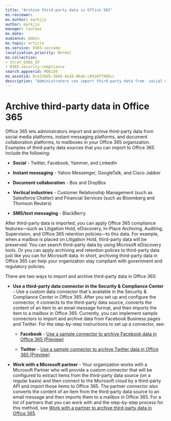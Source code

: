 ```yaml
---
title: "Archive third-party data in Office 365"
ms.reviewer: 
ms.author: markjjo
author: markjjo
manager: laurawi
ms.date: 
audience: Admin
ms.topic: article
ms.service: O365-seccomp
localization_priority: Normal
ms.collection: 
- Strat_O365_IP
- M365-security-compliance
search.appverid: MOE150
ms.assetid: 0ce338d5-3666-4a18-86ab-c6910ff408cc
description: "Administrators can import third-party data from  social media platforms, instant messaging platforms, and document collaboration platforms to mailboxes in your Office 365 organization. This lets you archive data from Facebook, Twitter, and other third-party data sources in Office 365. Then you can use and apply Office 365 compliance features (such as legal hold, eDiscovery, in-place archiving, and retention policies) for third-party data."
---
```


# Archive third-party data in Office 365

Office 365 lets administrators import and archive third-party data from social media platforms, instant messaging platforms, and document collaboration platforms, to mailboxes in your Office 365 organization. Examples of third-party data sources that you can import to Office 365 include the following: 
  
- **Social** - Twitter, Facebook, Yammer, and LinkedIn 
    
- **Instant messaging** - Yahoo Messenger, GoogleTalk, and Cisco Jabber 
    
- **Document collaboration** - Box and DropBox 
    
- **Vertical industries** - Customer Relationship Management (such as Salesforce Chatter) and Financial Services (such as Bloomberg and Thomson Reuters) 
    
- **SMS/text messaging** - BlackBerry 
    
After third-party data is imported, you can apply Office 365 compliance features—such as Litigation Hold, eDiscovery, In-Place Archiving, Auditing, Supervision, and Office 365 retention policies—to this data. For example, when a mailbox is placed on Litigation Hold, third-party data will be preserved. You can search third-party data by using Microsoft eDiscovery tools. Or you can apply archiving and retention polices to third-party data just like you can for Microsoft data. In short, archiving third-party data in Office 365 can help your organization stay compliant with government and regulatory policies.

There are two ways to import and archive third-party data in Office 365:

- **Use a third-party data connector in the Security & Compliance Center** - Use a custom data connector that's available in the Security & Compliance Center in Office 365. After you set up and configure the connector, it connects to the third-party data source, converts the content of an item to an email message format, and then imports the item to a mailbox in Office 365. Currently, you can implement sample connectors to import and archive data from Facebook Business pages and Twitter. For the step-by-step instructions to set up a connector, see:
   
   - **Facebook** - [Use a sample connector to archive Facebook data in Office 365 (Preview)](archive-facebook-data-with-sample-connector.md)
  
   - **Twitter** - [Use a sample connector to archive Twitter data in Office 365 (Preview)](archive-twitter-data-with-sample-connector.md)

- **Work with a Microsoft partner** - Your organization works with a Microsoft Partner who will provide a custom connector that will be configured to extract items from the third-party data source (on a regular basis) and then connect to the Microsoft cloud by a third-party API and import those items to Office 365. The partner connector also converts the content of an item from the third-party data source to an email message and then imports them to a mailbox in Office 365. For a list of partners that you can work with and the step-by-step process for this method, see [Work with a partner to archive third-party data in Office 365](work-with-partner-to-archive-third-party-data.md).

